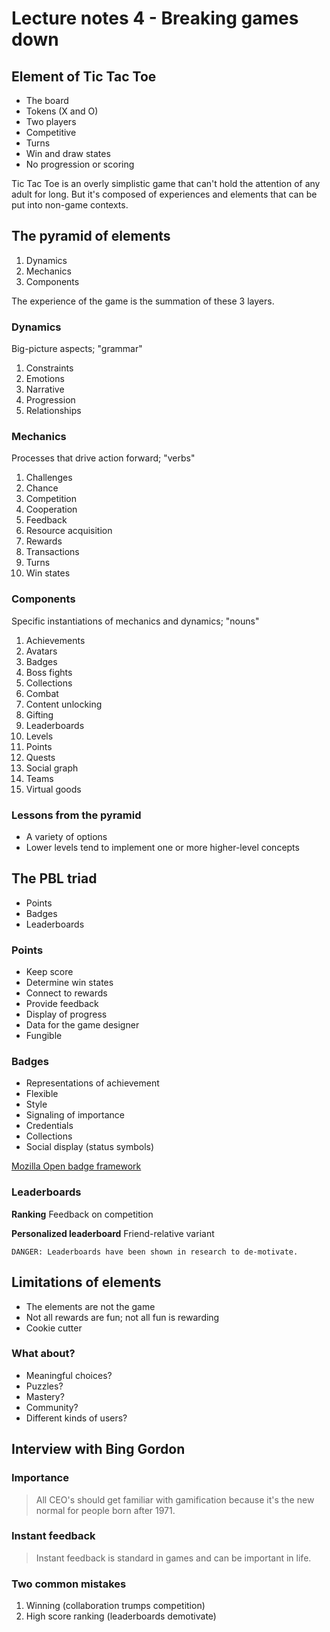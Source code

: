 # Lecture notes 4 - Breaking games down

## Element of Tic Tac Toe

* The board
* Tokens (X and O)
* Two players
* Competitive
* Turns
* Win and draw states
* No progression or scoring

Tic Tac Toe is an overly simplistic game that can't hold the attention of any adult for long. But it's composed of experiences and elements that can be put into non-game contexts.


## The pyramid of elements

1. Dynamics
2. Mechanics
3. Components

The experience of the game is the summation of these 3 layers.


### Dynamics

Big-picture aspects; "grammar"

1. Constraints
2. Emotions
3. Narrative
4. Progression
5. Relationships


### Mechanics

Processes that drive action forward; "verbs"

1. Challenges
2. Chance
3. Competition
4. Cooperation
5. Feedback
6. Resource acquisition
7. Rewards
8. Transactions
9. Turns
10. Win states


### Components

Specific instantiations of mechanics and dynamics; "nouns"

1. Achievements
2. Avatars
3. Badges
4. Boss fights
5. Collections
6. Combat
7. Content unlocking
8. Gifting
9. Leaderboards
10. Levels
11. Points
12. Quests
13. Social graph
14. Teams
15. Virtual goods

### Lessons from the pyramid

* A variety of options
* Lower levels tend to implement one or more higher-level concepts


## The PBL triad

* Points
* Badges
* Leaderboards


### Points

* Keep score
* Determine win states
* Connect to rewards
* Provide feedback
* Display of progress
* Data for the game designer
* Fungible


### Badges

* Representations of achievement
* Flexible
* Style
* Signaling of importance
* Credentials
* Collections
* Social display (status symbols)

[Mozilla Open badge framework](http://openbadges.org)


### Leaderboards

__Ranking__
Feedback on competition

__Personalized leaderboard__
Friend-relative variant

	DANGER: Leaderboards have been shown in research to de-motivate.


## Limitations of elements

* The elements are not the game
* Not all rewards are fun; not all fun is rewarding
* Cookie cutter


### What about?

* Meaningful choices?
* Puzzles?
* Mastery?
* Community?
* Different kinds of users?


## Interview with Bing Gordon

### Importance

> All CEO's should get familiar with gamification because it's the new normal for people born after 1971.


### Instant feedback

> Instant feedback is standard in games and can be important in life.


### Two common mistakes

1. Winning (collaboration trumps competition)
2. High score ranking (leaderboards demotivate)

